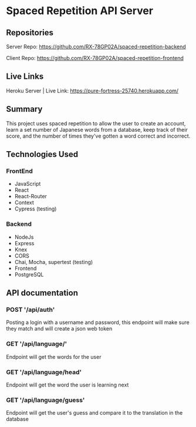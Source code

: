 # Spaced Repetition API Server

## Repositories
Server Repo: https://github.com/RX-78GP02A/spaced-repetition-backend 

Client Repo: https://github.com/RX-78GP02A/spaced-repetition-frontend

## Live Links
Heroku Server | Live Link: https://pure-fortress-25740.herokuapp.com/

## Summary
This project uses spaced repetition to allow the user to create an account, learn a set number of Japanese words from a database, keep track of their score, and the number of times they've gotten a word correct and incorrect.

## Technologies Used

### FrontEnd
- JavaScript
- React
- React-Router
- Context
- Cypress (testing)

### Backend
- NodeJs
- Express
- Knex
- CORS
- Chai, Mocha, supertest (testing)
- Frontend
- PostgreSQL

## API documentation

### POST '/api/auth'
Posting a login with a username and password, this endpoint will make sure they match and will create a json web token

### GET '/api/language/'
Endpoint will get the words for the user

### GET '/api/language/head'
Endpoint will get the word the user is learning next

### GET '/api/language/guess'
Endpoint will get the user's guess and compare it to the translation in the database